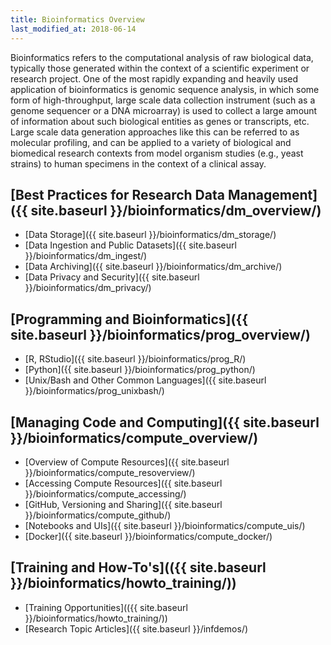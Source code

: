 ```yaml
---
title: Bioinformatics Overview
last_modified_at: 2018-06-14
---
```


Bioinformatics refers to the computational analysis of raw biological
data, typically those generated within the context of a scientific experiment or
research project. One of the most rapidly expanding and heavily
used application of bioinformatics is genomic sequence analysis,
in which some form of high-throughput, large scale data collection instrument
(such as a genome sequencer or a DNA microarray) is used to collect
a large amount of information about such biological entities as
genes or transcripts, etc.  Large scale data generation approaches like this can be referred to as molecular profiling, and can be applied to a variety of biological and biomedical research contexts from model organism studies (e.g., yeast strains) to human specimens in the context of a clinical assay.  

## [Best Practices for Research Data Management]({{ site.baseurl }}/bioinformatics/dm_overview/)

- [Data Storage]({{ site.baseurl }}/bioinformatics/dm_storage/)
- [Data Ingestion and Public Datasets]({{ site.baseurl }}/bioinformatics/dm_ingest/)
- [Data Archiving]({{ site.baseurl }}/bioinformatics/dm_archive/)
- [Data Privacy and Security]({{ site.baseurl }}/bioinformatics/dm_privacy/)

## [Programming and Bioinformatics]({{ site.baseurl }}/bioinformatics/prog_overview/)

- [R, RStudio]({{ site.baseurl }}/bioinformatics/prog_R/)
- [Python]({{ site.baseurl }}/bioinformatics/prog_python/)
- [Unix/Bash and Other Common Languages]({{ site.baseurl }}/bioinformatics/prog_unixbash/)

## [Managing Code and Computing]({{ site.baseurl }}/bioinformatics/compute_overview/)

- [Overview of Compute Resources]({{ site.baseurl }}/bioinformatics/compute_resoverview/)
- [Accessing Compute Resources]({{ site.baseurl }}/bioinformatics/compute_accessing/)
- [GitHub, Versioning and Sharing]({{ site.baseurl }}/bioinformatics/compute_github/)
- [Notebooks and UIs]({{ site.baseurl }}/bioinformatics/compute_uis/)
- [Docker]({{ site.baseurl }}/bioinformatics/compute_docker/)


## [Training and How-To's](({{ site.baseurl }}/bioinformatics/howto_training/))

- [Training Opportunities](({{ site.baseurl }}/bioinformatics/howto_training/))
- [Research Topic Articles]({{ site.baseurl }}/infdemos/)
